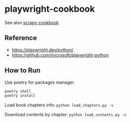 # playwright-cookbook

See also [scrapy-cookbook](https://github.com/twotwo/scrapy-cookbook)

## Reference

- <https://playwright.dev/python/>
- <https://github.com/microsoft/playwright-python>

## How to Run

Use poetry for packages manager.

```bash
poetry shell
poetry install
```

Load book chapters info: `python load_chapters.py -v`

Download contents by chapter: `python load_contents.py -v`
